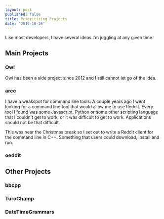 ```yaml
---
layout: post
published: false
title: Prioritizing Projects
date: '2019-10-26'
---
```

Like most developers, I have several ideas I'm juggling at any given time. 

## Main Projects

### Owl

Owl has been a side project since 2012 and I still cannot let go of the idea. 

### arcc

I have a weakspot for command line tools. A couple years ago I went looking for a command line tool that would allow me to use Reddit. Every tool I found was some Javascript, Python or some other scripting language that I couldn't get to work, or it was difficult to get to work. Applications should not be that difficult. 

This was near the Christmas break so I set out to write a Reddit client for the command line in C++. Something that users could download, install and run. 

### oeddit

## Other Projects

### bbcpp

### TuroChamp

### DateTimeGrammars
